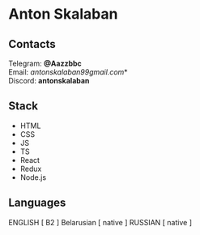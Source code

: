# Anton Skalaban

## Contacts
Telegram: **@Aazzbbc**
<br />
Email: *antonskalaban99gmail.com**
<br />
Discord: **antonskalaban**

## Stack
* HTML
* CSS
* JS
* TS
* React
* Redux
* Node.js


## Languages
ENGLISH [ B2 ]
Belarusian [ native ]
RUSSIAN [ native ]
